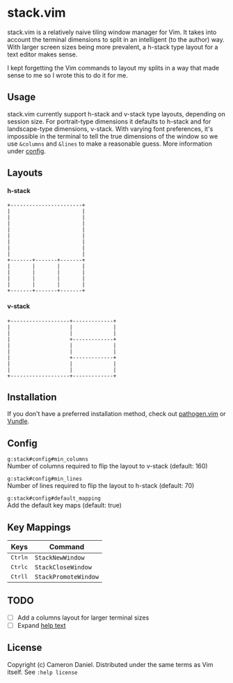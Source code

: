 # stack.vim

stack.vim is a relatively naive tiling window manager for Vim. It takes into account the terminal dimensions to split in an intelligent (to the author) way. With larger screen sizes being more prevalent, a h-stack type layout for a text editor makes sense.

I kept forgetting the Vim commands to layout my splits in a way that made sense to me so I wrote this to do it for me.

## Usage

stack.vim currently support h-stack and v-stack type layouts, depending on session size. For portrait-type dimensions it defaults to h-stack and for landscape-type dimensions, v-stack. With varying font preferences, it's impossible in the terminal to tell the true dimensions of the window so we use `&columns` and `&lines` to make a reasonable guess. More information under [config](#config0).

## Layouts

#### h-stack
```
+-----------------------+
|                       |
|                       |
|                       |
|                       |
|                       |
|                       |
|                       |
|                       |
+-------+-------+-------+
|       |       |       |
|       |       |       |
|       |       |       |
|       |       |       |
+-------+-------+-------+
```

#### v-stack
```
+-------------------+-------------+
|                   |             |
|                   |             |
|                   +-------------+
|                   |             |
|                   |             |
|                   +-------------+
|                   |             |
|                   |             |
+-------------------+-------------+
```

## Installation

If you don't have a preferred installation method, check out [pathogen.vim](https://github.com/tpope/vim-pathogen) or [Vundle](https://github.com/VundleVim/Vundle.vim).

## Config

`g:stack#config#min_columns`<br />
Number of columns required to flip the layout to v-stack (default: 160)

`g:stack#config#min_lines`<br />
Number of lines required to flip the layout to h-stack (default: 70)

`g:stack#config#default_mapping`<br />
Add the default key maps (default: true)

## Key Mappings
Keys | Command
---- | -------
<kbd>Ctrl</kbd><kbd>n</kbd> | `StackNewWindow`
<kbd>Ctrl</kbd><kbd>c</kbd> | `StackCloseWindow`
<kbd>Ctrl</kbd><kbd>l</kbd> | `StackPromoteWindow`

## TODO

- [ ] Add a columns layout for larger terminal sizes
- [ ] Expand [help text](/doc/stack.txt)

## License

Copyright (c) Cameron Daniel. Distributed under the same terms as Vim itself. See `:help license`

